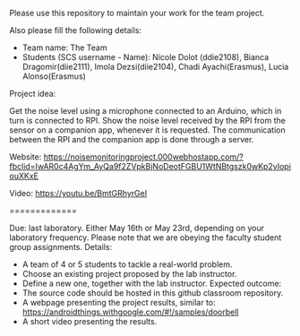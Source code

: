 Please use this repository to maintain your work for the team project.

Also please fill the following details:

- Team name: The Team
- Students (SCS username - Name): Nicole Dolot (ddie2108), Bianca Dragomir(diie2111), Imola Dezsi(diie2104), Chadi Ayachi(Erasmus), Lucia Alonso(Erasmus)

Project idea:

Get the noise level using a microphone connected to an Arduino, which in turn is connected to RPI. Show the noise level received by the RPI from the sensor on a companion app, whenever it is requested.
The communication between the RPI and the companion app is done through a server.

Website:
https://noisemonitoringproject.000webhostapp.com/?fbclid=IwAR0c4AgYm_AyQa9f2ZVpkBjNoDeotFGBU1WtNBtgszk0wKp2yIopiouXKxE

Video:
https://youtu.be/BmtGRhyrGeI

=============

Due: last laboratory.
	Either May 16th or May 23rd, depending on your laboratory frequency.
	Please note that we are obeying the faculty student group assignments.
Details:
- A team of 4 or 5 students to tackle a real-world problem.
- Choose an existing project proposed by the lab instructor.
- Define a new one, together with the lab instructor.
Expected outcome:
- The source code should be hosted in this github classroom repository.
- A webpage presenting the project results, similar to:
	https://androidthings.withgoogle.com/#!/samples/doorbell
- A short video presenting the results.

